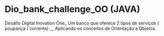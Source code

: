 # Dio_bank_challenge_OO (JAVA)
Desafio Digital Inovation One_  Um banco que oferece 2 tipos de serviços ( poupança / corrente) __ Aplicando os conceitos de Orientação a Objetos.
